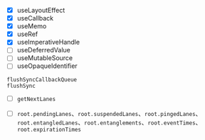 - [x] useLayoutEffect
- [x] useCallback
- [x] useMemo
- [x] useRef
- [x] useImperativeHandle
- [ ] useDeferredValue
- [ ] useMutableSource
- [ ] useOpaqueIdentifier

```ts
flushSyncCallbackQueue
flushSync
```

- [ ] `getNextLanes`
- [ ] `root.pendingLanes`、`root.suspendedLanes`、`root.pingedLanes`、`root.entangledLanes`、`root.entanglements`、`root.eventTimes`、`root.expirationTimes`

